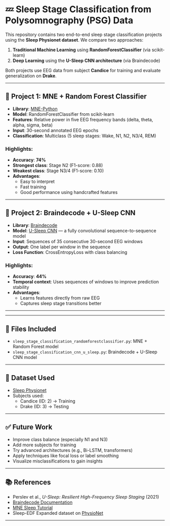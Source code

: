 # 💤 Sleep Stage Classification from Polysomnography (PSG) Data

This repository contains two end-to-end sleep stage classification projects using the **Sleep Physionet dataset**. We compare two approaches:

1. **Traditional Machine Learning** using **RandomForestClassifier** (via scikit-learn)
2. **Deep Learning** using the **U-Sleep CNN architecture** (via Braindecode)

Both projects use EEG data from subject **Candice** for training and evaluate generalization on **Drake**.

---

## 🧠 Project 1: MNE + Random Forest Classifier

- **Library**: [MNE-Python](https://mne.tools/)
- **Model**: RandomForestClassifier from scikit-learn
- **Features**: Relative power in five EEG frequency bands (delta, theta, alpha, sigma, beta)
- **Input**: 30-second annotated EEG epochs
- **Classification**: Multiclass (5 sleep stages: Wake, N1, N2, N3/4, REM)

### Highlights:
- **Accuracy**: **74%**
- **Strongest class**: Stage N2 (F1-score: 0.88)
- **Weakest class**: Stage N3/4 (F1-score: 0.10)
- **Advantages**:
  - Easy to interpret
  - Fast training
  - Good performance using handcrafted features

---

## 🤖 Project 2: Braindecode + U-Sleep CNN

- **Library**: [Braindecode](https://braindecode.org/)
- **Model**: [U-Sleep CNN](https://braindecode.org/stable/auto_examples/applied_examples/plot_sleep_staging_usleep.html) — a fully convolutional sequence-to-sequence model
- **Input**: Sequences of 35 consecutive 30-second EEG windows
- **Output**: One label per window in the sequence
- **Loss Function**: CrossEntropyLoss with class balancing

### Highlights:
- **Accuracy**: **44%**
- **Temporal context**: Uses sequences of windows to improve prediction stability
- **Advantages**:
  - Learns features directly from raw EEG
  - Captures sleep stage transitions better

---


---

## 📁 Files Included

- `sleep_stage_classification_randomforestclassifier.py`: MNE + Random Forest model
- `sleep_stage_classification_cnn_u_sleep.py`: Braindecode + U-Sleep CNN model

---

## 📌 Dataset Used

- [Sleep Physionet](https://physionet.org/content/sleep-edfx/1.0.0/)
- Subjects used:
  - Candice (ID: 2) → Training
  - Drake (ID: 3) → Testing

---

## ✅ Future Work

- Improve class balance (especially N1 and N3)
- Add more subjects for training
- Try advanced architectures (e.g., Bi-LSTM, transformers)
- Apply techniques like focal loss or label smoothing
- Visualize misclassifications to gain insights

---

## 📚 References

- Perslev et al., *U-Sleep: Resilient High-Frequency Sleep Staging* (2021)
- [Braindecode Documentation](https://braindecode.org/)
- [MNE Sleep Tutorial](https://mne.tools/stable/auto_tutorials/simulation/plot_sleep.html)
- Sleep-EDF Expanded dataset on [PhysioNet](https://physionet.org/)

---

